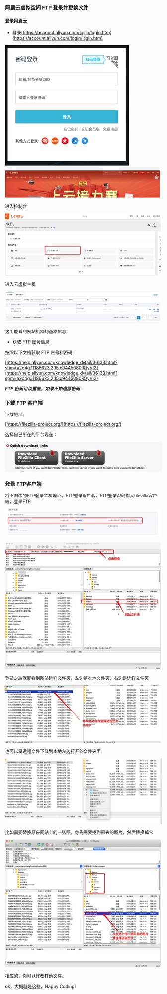 ### 阿里云虚拟空间 FTP 登录并更换文件

#### 登录阿里云

- 登录[https://account.aliyun.com/login/login.htm](https://account.aliyun.com/login/login.htm)

![](../assets/img/1.png)

![](../assets/img/3.jpg)

进入控制台

![](../assets/img/4.jpg)

进入云虚拟主机

![](../assets/img/5.jpg)

这里能看到网站机器的基本信息

- 获取 FTP 账号信息

按照以下文档获取 FTP 账号和密码

[https://help.aliyun.com/knowledge_detail/36133.html?spm=a2c4g.11186623.2.15.c9445080RQyVl2](https://help.aliyun.com/knowledge_detail/36133.html?spm=a2c4g.11186623.2.15.c9445080RQyVl2)

***FTP 密码可以重置，如果不知道原密码***

### 下载 FTP 客户端

下载地址:

[https://filezilla-project.org/](https://filezilla-project.org/)

选择自己所在的平台现在：

![](../assets/img/2.jpg)


### 登录 FTP客户端

将下图中的FTP登录主机地址，FTP登录用户名，FTP登录密码输入filezilla客户端，登录FTP

![](../assets/img/6.jpg)

![](../assets/img/7.jpg)

登录之后就能看到网站远程文件夹，左边是本地文件夹，右边是远程文件夹

![](../assets/img/8.jpg)

也可以将远程文件下载到本地左边打开的文件夹里

![](../assets/img/9.png)

比如需要替换原来网站上的一张图，你先需要找到原来的图片，然后替换掉它

![](../assets/img/10.jpg)

相应的，你可以修改其他文件。

ok，大概就是这些，Happy Coding!
